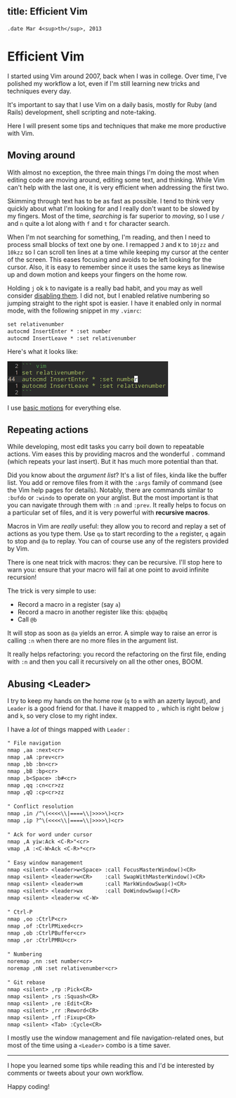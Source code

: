 title: Efficient Vim
---

``` #haml
.date Mar 4<sup>th</sup>, 2013
```

Efficient Vim
=============

I started using Vim around 2007, back when I was in college. Over time, I've
polished my workflow a lot, even if I'm still learning new tricks and
techniques every day.

It's important to say that I use Vim on a daily basis, mostly for Ruby (and
Rails) development, shell scripting and note-taking.

Here I will present some tips and techniques that make me more productive with
Vim.


Moving around
-------------

With almost no exception, the three main things I'm doing the most when editing
code are moving around, editing some text, and thinking.
While Vim can't help with the last one, it is very efficient when addressing
the first two.

Skimming through text has to be as fast as possible. I tend to think very
quickly about what I'm looking for and I really don't want to be slowed by my
fingers. Most of the time, *searching* is far superior to *moving*, so I use
`/` and `n` quite a lot along with `f` and `t` for character search.

When I'm not searching for something, I'm reading, and then I need to process
small blocks of text one by one. I remapped `J` and `K` to `10jzz` and `10kzz`
so I can scroll ten lines at a time while keeping my cursor at the center of the
screen. This eases focusing and avoids to be left looking for the cursor. Also,
it is easy to remember since it uses the same keys as linewise up and down
motion and keeps your fingers on the home row.

Holding `j` ok `k` to navigate is a really bad habit, and you may as well
consider [disabling them][vim-nohjkl]. I did not, but I enabled relative
numbering so jumping straight to the right spot is easier. I have it enabled
only in normal mode, with the following snippet in my `.vimrc`:

``` vim
set relativenumber
autocmd InsertEnter * :set number
autocmd InsertLeave * :set relativenumber
```

Here's what it looks like:

![Example of relative numbering](/media/images/efficient_vim-relative_numbering.png)

I use [basic motions][vim-cheat] for everything else.

[vim-cheat]: https://raw.github.com/EspadaV8/vim_shortcut_wallpaper/master/vim-shortcuts_1280x800.png
[vim-nohjkl]: http://vimcasts.org/blog/2013/02/habit-breaking-habit-making/


Repeating actions
-----------------

While developing, most edit tasks you carry boil down to repeatable actions.
Vim eases this by providing macros and the wonderful `.` command (which repeats
your last insert). But it has much more potential than that.

Did you know about the *argument list*? It's a list of files, kinda like the
buffer list. You add or remove files from it with the `:args` family of command
(see the Vim help pages for details). Notably, there are commands similar to
`:bufdo` or `:windo` to operate on your arglist. But the most important is that
you can navigate through them with `:n` and `:prev`. It really helps to focus on
a particular set of files, and it is very powerful with **recursive macros**.


Macros in Vim are *really* useful: they allow you to record and replay a set of
actions as you type them. Use `qa` to start recording to the `a` register, `q`
again to stop and `@a` to replay. You can of course use any of the registers
provided by Vim.

There is one neat trick with macros: they can be recursive. I'll stop here to
warn you: ensure that your macro will fail at one point to avoid infinite
recursion!

The trick is very simple to use:

* Record a macro in a register (say `a`)
* Record a macro in another register like this: `qb@a@bq`
* Call `@b`

It will stop as soon as `@a` yields an error. A simple way to raise an error is
calling `:n` when there are no more files in the argument list.

It really helps refactoring: you record the refactoring on the first file,
ending with `:n` and then you call it recursively on all the other ones, BOOM.


Abusing &lt;Leader&gt;
----------------------

I try to keep my hands on the home row (`q` to `m` with an azerty layout), and
`Leader` is a good friend for that. I have it mapped to `,` which is right below
`j` and `k`, so very close to my right index.

I have a *lot* of things mapped with `Leader` :

``` vim
" File navigation
nmap ,aa :next<cr>
nmap ,aA :prev<cr>
nmap ,bb :bn<cr>
nmap ,bB :bp<cr>
nmap ,b<Space> :b#<cr>
nmap ,qq :cn<cr>zz
nmap ,qQ :cp<cr>zz

" Conflict resolution
nmap ,in /^\(<<<<\\|====\\|>>>>\)<cr>
nmap ,ip ?^\(<<<<\\|====\\|>>>>\)<cr>

" Ack for word under cursor
nmap ,A yiw:Ack <C-R>"<cr>
vmap ,A :<C-W>Ack <C-R>*<cr>

" Easy window management
nmap <silent> <leader>w<Space> :call FocusMasterWindow()<CR>
nmap <silent> <leader>w<CR>    :call SwapWithMasterWindow()<CR>
nmap <silent> <leader>wm       :call MarkWindowSwap()<CR>
nmap <silent> <leader>wx       :call DoWindowSwap()<CR>
nmap <silent> <leader>w <C-W>

" Ctrl-P
nmap ,oo :CtrlP<cr>
nmap ,of :CtrlPMixed<cr>
nmap ,ob :CtrlPBuffer<cr>
nmap ,or :CtrlPMRU<cr>

" Numbering
noremap ,nn :set number<cr>
noremap ,nN :set relativenumber<cr>

" Git rebase
nmap <silent> ,rp :Pick<CR>
nmap <silent> ,rs :Squash<CR>
nmap <silent> ,re :Edit<CR>
nmap <silent> ,rr :Reword<CR>
nmap <silent> ,rf :Fixup<CR>
nmap <silent> <Tab> :Cycle<CR>
```

I mostly use the window management and file navigation-related ones, but most of
the time using a `<Leader>` combo is a time saver.

---

I hope you learned some tips while reading this and I'd be interested by
comments or tweets about your own workflow.

Happy coding!
